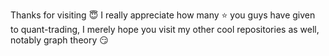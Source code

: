 Thanks for visiting :innocent: I really appreciate how many :star: you guys have given to quant-trading, I merely hope you visit my other cool repositories as well, notably graph theory :smirk:
